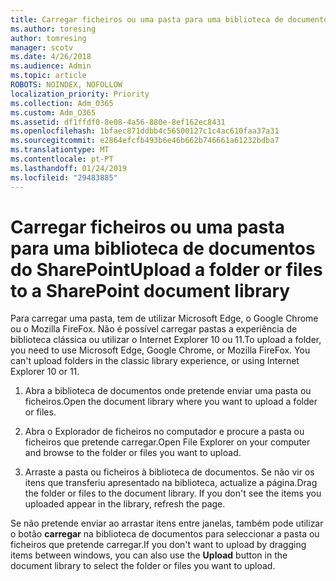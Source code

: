 ```yaml
---
title: Carregar ficheiros ou uma pasta para uma biblioteca de documentos
ms.author: toresing
author: tomresing
manager: scotv
ms.date: 4/26/2018
ms.audience: Admin
ms.topic: article
ROBOTS: NOINDEX, NOFOLLOW
localization_priority: Priority
ms.collection: Adm_O365
ms.custom: Adm_O365
ms.assetid: df1ffdf0-8e08-4a56-880e-8ef162ec8431
ms.openlocfilehash: 1bfaec871ddbb4c56500127c1c4ac610faa37a31
ms.sourcegitcommit: e2864efcfb493b6e46b662b746661a61232bdba7
ms.translationtype: MT
ms.contentlocale: pt-PT
ms.lasthandoff: 01/24/2019
ms.locfileid: "29483885"
---
```

# <a name="upload-a-folder-or-files-to-a-sharepoint-document-library"></a><span data-ttu-id="d340c-102">Carregar ficheiros ou uma pasta para uma biblioteca de documentos do SharePoint</span><span class="sxs-lookup"><span data-stu-id="d340c-102">Upload a folder or files to a SharePoint document library</span></span>

<span data-ttu-id="d340c-p101">Para carregar uma pasta, tem de utilizar Microsoft Edge, o Google Chrome ou o Mozilla FireFox. Não é possível carregar pastas a experiência de biblioteca clássica ou utilizar o Internet Explorer 10 ou 11.</span><span class="sxs-lookup"><span data-stu-id="d340c-p101">To upload a folder, you need to use Microsoft Edge, Google Chrome, or Mozilla FireFox. You can't upload folders in the classic library experience, or using Internet Explorer 10 or 11.</span></span>
  
1. <span data-ttu-id="d340c-105">Abra a biblioteca de documentos onde pretende enviar uma pasta ou ficheiros.</span><span class="sxs-lookup"><span data-stu-id="d340c-105">Open the document library where you want to upload a folder or files.</span></span>
    
2. <span data-ttu-id="d340c-106">Abra o Explorador de ficheiros no computador e procure a pasta ou ficheiros que pretende carregar.</span><span class="sxs-lookup"><span data-stu-id="d340c-106">Open File Explorer on your computer and browse to the folder or files you want to upload.</span></span>
    
3. <span data-ttu-id="d340c-p102">Arraste a pasta ou ficheiros à biblioteca de documentos. Se não vir os itens que transferiu apresentado na biblioteca, actualize a página.</span><span class="sxs-lookup"><span data-stu-id="d340c-p102">Drag the folder or files to the document library. If you don't see the items you uploaded appear in the library, refresh the page.</span></span> 
    
<span data-ttu-id="d340c-109">Se não pretende enviar ao arrastar itens entre janelas, também pode utilizar o botão **carregar** na biblioteca de documentos para seleccionar a pasta ou ficheiros que pretende carregar.</span><span class="sxs-lookup"><span data-stu-id="d340c-109">If you don't want to upload by dragging items between windows, you can also use the **Upload** button in the document library to select the folder or files you want to upload.</span></span> 
  

